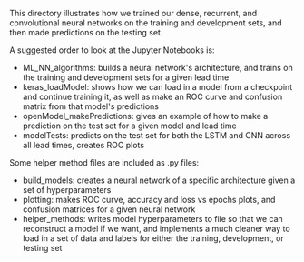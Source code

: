 This directory illustrates how we trained our dense, recurrent, and convolutional neural networks on the training and development sets, and then made predictions on the testing set.

A suggested order to look at the Jupyter Notebooks is:
- ML_NN_algorithms: builds a neural network's architecture, and trains on the training and development sets for a given lead time
- keras_loadModel: shows how we can load in a model from a checkpoint and continue training it, as well as make an ROC curve and confusion matrix from that model's predictions
- openModel_makePredictions: gives an example of how to make a prediction on the test set for a given model and lead time
- modelTests: predicts on the test set for both the LSTM and CNN across all lead times, creates ROC plots

Some helper method files are included as .py files:
- build_models: creates a neural network of a specific architecture given a set of hyperparameters
- plotting: makes ROC curve, accuracy and loss vs epochs plots, and confusion matrices for a given neural network
- helper_methods: writes model hyperparameters to file so that we can reconstruct a model if we want, and implements a much cleaner way to load in a set of data and labels for either the training, development, or testing set
